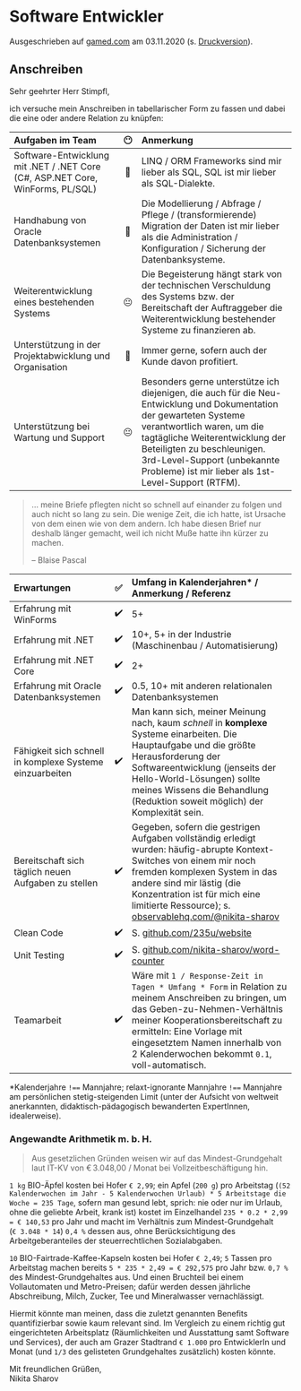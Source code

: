 # Software Entwickler

Ausgeschrieben auf [gamed.com](https://www.gamed.com/job-131-software-entwickler.php) am 03.11.2020 (s. [Druckversion](media/software-entwickler_gamed.pdf)).

## Anschreiben

Sehr geehrter Herr Stimpfl,

ich versuche mein Anschreiben in tabellarischer Form zu fassen und dabei die eine oder andere Relation zu knüpfen:

|Aufgaben im Team|😶|Anmerkung|
|:--|:-:|:--|
|Software-Entwicklung mit .NET / .NET Core (C#, ASP.NET Core, WinForms, PL/SQL)|🙂|LINQ / ORM Frameworks sind mir lieber als SQL, SQL ist mir lieber als SQL-Dialekte.|
|Handhabung von Oracle Datenbanksystemen|🙂|Die Modellierung / Abfrage / Pflege / (transformierende) Migration der Daten ist mir lieber als die Administration / Konfiguration / Sicherung der Datenbanksysteme.|
|Weiterentwicklung eines bestehenden Systems|😐|Die Begeisterung hängt stark von der technischen Verschuldung des Systems bzw. der Bereitschaft der Auftraggeber die Weiterentwicklung bestehender Systeme zu finanzieren ab.| 
|Unterstützung in der Projektabwicklung und Organisation|🙂|Immer gerne, sofern auch der Kunde davon profitiert.|
|Unterstützung bei Wartung und Support|😐|Besonders gerne unterstütze ich diejenigen, die auch für die Neu-Entwicklung und Dokumentation der gewarteten  Systeme verantwortlich waren, um die tagtägliche Weiterentwicklung der Beteiligten zu beschleunigen. 3rd-Level-Support (unbekannte Probleme) ist mir lieber als 1st-Level-Support (RTFM).|

> … meine Briefe pflegten nicht so schnell auf einander zu folgen und auch nicht so lang zu sein. Die wenige Zeit, die ich hatte, ist Ursache von dem einen wie von dem andern. Ich habe diesen Brief nur deshalb länger gemacht, weil ich nicht Muße hatte ihn kürzer zu machen.
>
> – Blaise Pascal

|Erwartungen|✅|Umfang in Kalenderjahren* / Anmerkung / Referenz|
|:--|:-:|:--|
|Erfahrung mit WinForms|✔️|5+|
|Erfahrung mit .NET|✔️|10+, 5+ in der Industrie (Maschinenbau / Automatisierung)|
|Erfahrung mit .NET Core|✔️|2+|
|Erfahrung mit Oracle Datenbanksystemen|✔️|0.5, 10+ mit anderen relationalen Datenbanksystemen|
|Fähigkeit sich schnell in komplexe Systeme einzuarbeiten|✔️|Man kann sich, meiner Meinung nach, kaum *schnell* in **komplexe** Systeme einarbeiten. Die Hauptaufgabe und die größte Herausforderung der Softwareentwicklung (jenseits der Hello-World-Lösungen) sollte meines Wissens die Behandlung (Reduktion soweit möglich) der Komplexität sein.|
|Bereitschaft sich täglich neuen Aufgaben zu stellen|✔️|Gegeben, sofern die gestrigen Aufgaben vollständig erledigt wurden: häufig-abrupte Kontext-Switches von einem mir noch fremden komplexen System in das andere sind mir lästig (die Konzentration ist für mich eine limitierte Ressource); s. [observablehq.com/@nikita-sharov](https://observablehq.com/@nikita-sharov)|
|Clean Code|✔️|S. [github.com/235u/website](https://github.com/235u/website)|
|Unit Testing|✔️|S. [github.com/nikita-sharov/word-counter](https://github.com/nikita-sharov/word-counter)|
|Teamarbeit|✔️|Wäre mit `1 / Response-Zeit in Tagen * Umfang * Form` in Relation zu meinem Anschreiben zu bringen, um das Geben-zu-Nehmen-Verhältnis meiner Kooperationsbereitschaft zu ermitteln: Eine Vorlage mit eingesetztem Namen innerhalb von 2 Kalenderwochen bekommt `0.1`, voll-automatisch.|

*Kalenderjahre `!==` Mannjahre; relaxt-ignorante Mannjahre `!==` Mannjahre am persönlichen stetig-steigenden Limit (unter der Aufsicht von weltweit anerkannten, didaktisch-pädagogisch bewanderten ExpertInnen, idealerweise).

### Angewandte Arithmetik m. b. H.

> Aus gesetzlichen Gründen weisen wir auf das Mindest-Grundgehalt laut IT-KV von € 3.048,00 / Monat bei Vollzeitbeschäftigung hin.

`1 kg` BIO-Äpfel kosten bei Hofer `€ 2,99`; ein Apfel (`200 g`) pro Arbeitstag (`(52 Kalenderwochen im Jahr - 5 Kalenderwochen Urlaub) * 5 Arbeitstage die Woche = 235 Tage`, sofern man gesund lebt, sprich: nie oder nur im Urlaub, ohne die geliebte Arbeit, krank ist) kostet im Einzelhandel `235 * 0.2 * 2,99 = € 140,53` pro Jahr und macht im Verhältnis zum Mindest-Grundgehalt (`€ 3.048 * 14`) `0,4 %` dessen aus, ohne Berücksichtigung des Arbeitgeberanteiles der steuerrechtlichen Sozialabgaben.

`10` BIO-Fairtrade-Kaffee-Kapseln kosten bei Hofer `€ 2,49`; `5` Tassen pro Arbeitstag machen bereits `5 * 235 * 2,49 = € 292,575` pro Jahr bzw. `0,7 %` des Mindest-Grundgehaltes aus. Und einen Bruchteil bei einem Vollautomaten und Metro-Preisen; dafür werden dessen jährliche Abschreibung, Milch, Zucker, Tee und Mineralwasser vernachlässigt.

Hiermit könnte man meinen, dass die zuletzt genannten Benefits quantifizierbar sowie kaum relevant sind. Im Vergleich zu einem richtig gut eingerichteten Arbeitsplatz (Räumlichkeiten und Ausstattung samt Software und Services), der  auch am Grazer Stadtrand `€ 1.000` pro EntwicklerIn und Monat (und `1/3` des gelisteten Grundgehaltes zusätzlich) kosten könnte.

Mit freundlichen Grüßen,  
Nikita Sharov
